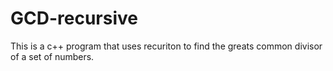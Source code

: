 # GCD-recursive
This is a c++ program that uses recuriton to find the greats common divisor of a set of numbers.
